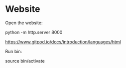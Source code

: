 # Website

Open the website:

python -m http.server 8000

https://www.gitpod.io/docs/introduction/languages/html



Run bin:

source bin/activate
